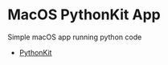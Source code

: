 # MacOS PythonKit App

Simple macOS app running python code

- [PythonKit](https://github.com/pvieito/PythonKit)
